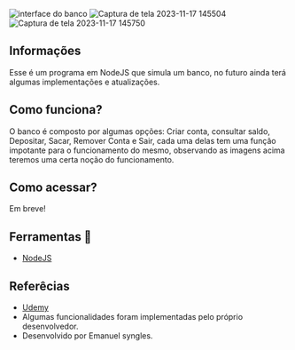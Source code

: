 ![interface do banco](https://github.com/Emanuelsyngles/Account/assets/122393755/b6bdeec9-cd47-4865-b055-49dd7c20fb26)
![Captura de tela 2023-11-17 145504](https://github.com/Emanuelsyngles/Account/assets/122393755/98bea62f-c8e3-4b9b-a6cf-385e0801b2fe)
![Captura de tela 2023-11-17 145750](https://github.com/Emanuelsyngles/Account/assets/122393755/be021dda-4aad-4ebc-af48-4deba1d12a73)



## Informações
  Esse é um programa em NodeJS que simula um banco, no futuro ainda terá algumas implementações e atualizações.

 ## Como funciona?
 O banco é composto por algumas opções: Criar conta, consultar saldo, Depositar, Sacar, Remover Conta e Sair, cada uma delas tem uma função impotante para o funcionamento do mesmo,
 observando as imagens acima teremos uma certa noção do funcionamento.

## Como acessar?
Em breve!

 ## Ferramentas 🔧
- [NodeJS](https://nodejs.org/en)
  
 ## Referêcias

 - [Udemy](https://www.udemy.com/) 
 - Algumas funcionalidades foram implementadas pelo próprio desenvolvedor.
 - Desenvolvido por Emanuel syngles.


